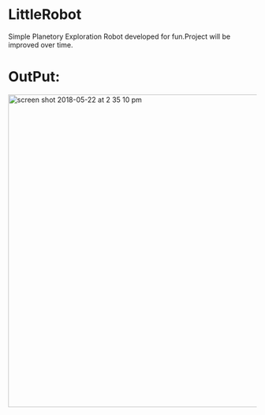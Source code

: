 # LittleRobot

Simple Planetory Exploration Robot developed for fun.Project will be improved over time.

# OutPut:

<img width="633" alt="screen shot 2018-05-22 at 2 35 10 pm" src="https://user-images.githubusercontent.com/37291194/40360064-7cb12100-5dcd-11e8-927f-ed3489bd03fb.png">


